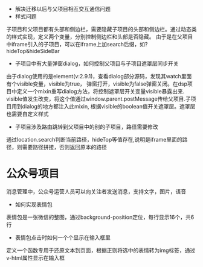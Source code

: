 + 解决迁移以后与父项目相互交互通信问题
+ 样式问题

子项目和父项目都有头部和侧边栏，需要隐藏子项目的头部和侧边栏。通过动态类的样式实现，定义两个变量，分别控制侧边栏和头部是否隐藏。
由于是在父项目中iframe引入的子项目，可以在iframe上加search后缀，如?hideTop&hideSideBar

+ 子项目中有大量弹窗dialog，如何控制父项目与子项目遮罩层同步开关

由于dialog使用的是element(v:2.9.1)，查看dialog部分源码，发现其watch里面有个visible变量，visible为true，
弹窗打开，visible为false弹窗关闭。在dsp项目中定义一个mixin重写dialog方法，将控制遮罩层开关变量visible暴露出来.
visible值发生改变，将这个值通过window.parent.postMessage传给父项目.子项目用到dialog的地方都注入此mixin,
根据visible的boolean值开关遮罩层。遮罩层也需要自定义样式

+ 子项目涉及路由跳转到父项目中的别的子项目，路径需要修改

通过location.search判断当前路径，hideTop等值存在,说明是iframe里面的路径，则需要路径拼接，否则返回原本的路径

# 公众号项目
消息管理中，公众号运营人员可以向关注者发送消息，支持文字，图片，语音
+ 如何实现表情包

表情包是一张微信的整图，通过background-position定位，每行显示16个，共6行
+ 表情包点击时如何一个个显示在输入框里

定义一个函数专用于还原文本到页面，根据正则将选中的表情转为img标签，通过v-html属性显示在输入框